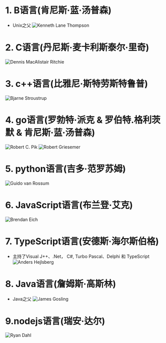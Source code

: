 # 1. B语言(肯尼斯·蓝·汤普森)
* Unix之父
![Kenneth Lane Thompson](./images/%E8%82%AF%E5%B0%BC%E6%96%AF%C2%B7%E8%93%9D%C2%B7%E6%B1%A4%E6%99%AE%E6%A3%AE.jpg)

# 2. C语言(丹尼斯·麦卡利斯泰尔·里奇)
![Dennis MacAlistair Ritchie](./images/%E4%B8%B9%E5%B0%BC%E6%96%AF%C2%B7%E9%BA%A6%E5%8D%A1%E5%88%A9%E6%96%AF%E6%B3%B0%E5%B0%94%C2%B7%E9%87%8C%E5%A5%87.jpg)
# 3. c++语言(比雅尼·斯特劳斯特鲁普)
![Bjarne Stroustrup](./images/%E6%AF%94%E9%9B%85%E5%B0%BC%C2%B7%E6%96%AF%E7%89%B9%E5%8A%B3%E6%96%AF%E7%89%B9%E9%B2%81%E6%99%AE.jpg)
# 4. go语言(罗勃特·派克 & 罗伯特.格利茨默 & 肯尼斯·蓝·汤普森)
![Robert C. Pik](./images/%E7%BD%97%E5%8B%83%E7%89%B9%C2%B7%E6%B4%BE%E5%85%8B.jpg)
![Robert Griesemer](./images/%E7%BD%97%E4%BC%AF%E7%89%B9.%E6%A0%BC%E5%88%A9%E8%8C%A8%E9%BB%98.webp)
# 5. python语言(吉多·范罗苏姆)
![Guido van Rossum](./images/%E5%90%89%E5%A4%9A%C2%B7%E8%8C%83%E7%BD%97%E8%8B%8F%E5%A7%86.jpg)
# 6. JavaScript语言(布兰登·艾克)
![Brendan Eich](./images/%E5%B8%83%E5%85%B0%E7%99%BB%C2%B7%E8%89%BE%E5%A5%87.jpg)
# 7. TypeScript语言(安德斯·海尔斯伯格)
* 主持了Visual J++、.Net， C#, Turbo Pascal、Delphi 和 TypeScript
![Anders Hejlsberg](./images/%E5%AE%89%E5%BE%B7%E6%96%AF%C2%B7%E6%B5%B7%E5%B0%94%E6%96%AF%E4%BC%AF%E6%A0%BC.jpg)
# 8. Java语言(詹姆斯·高斯林)
* Java之父
![James Gosling](./images/%E8%A9%B9%E5%A7%86%E6%96%AF%C2%B7%E9%AB%98%E6%96%AF%E6%9E%97.jpg)

# 9.nodejs语言(瑞安·达尔)
![Ryan Dahl](./images/%E7%91%9E%E5%AE%89%C2%B7%E8%BE%BE%E5%B0%94.jpg)